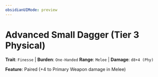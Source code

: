 ```yaml
---
obsidianUIMode: preview
---
```

# Advanced Small Dagger (Tier 3 Physical)

**Trait**: `Finesse` | **Burden**: `One-Handed`
**Range**: `Melee` | **Damage**: `d8+4 (Phy)`

**Feature**: Paired (+4 to Primary Weapon damage in Melee)
